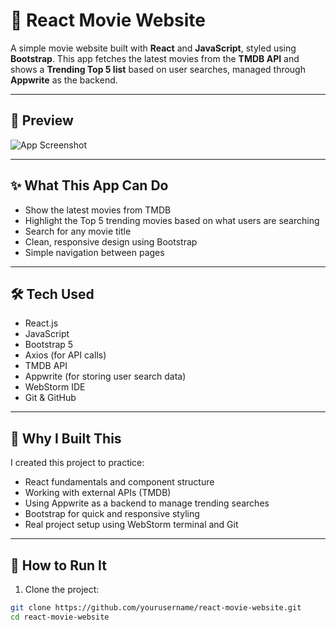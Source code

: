 # 🎥 React Movie Website

A simple movie website built with **React** and **JavaScript**, styled using **Bootstrap**. This app fetches the latest movies from the **TMDB API** and shows a **Trending Top 5 list** based on user searches, managed through **Appwrite** as the backend.

---

## 📸 Preview

![App Screenshot](images/movie-website-preview.png)

---

## ✨ What This App Can Do

- Show the latest movies from TMDB
- Highlight the Top 5 trending movies based on what users are searching
- Search for any movie title
- Clean, responsive design using Bootstrap
- Simple navigation between pages

---

## 🛠️ Tech Used

- React.js
- JavaScript
- Bootstrap 5
- Axios (for API calls)
- TMDB API
- Appwrite (for storing user search data)
- WebStorm IDE
- Git & GitHub

---

## 📌 Why I Built This

I created this project to practice:
- React fundamentals and component structure
- Working with external APIs (TMDB)
- Using Appwrite as a backend to manage trending searches
- Bootstrap for quick and responsive styling
- Real project setup using WebStorm terminal and Git

---

## 🚀 How to Run It

1. Clone the project:

```bash
git clone https://github.com/yourusername/react-movie-website.git
cd react-movie-website
